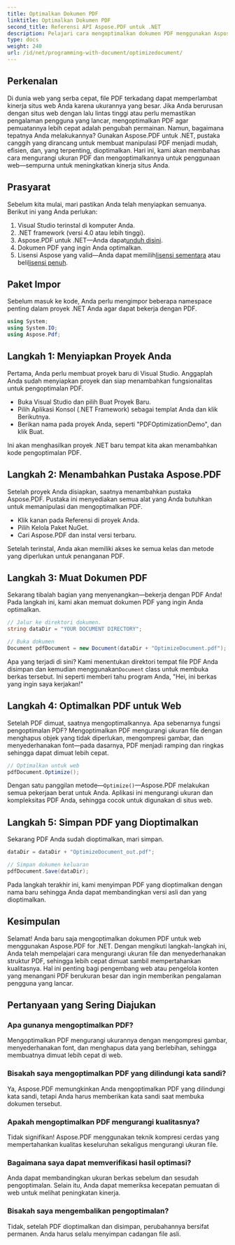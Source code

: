 ```yaml
---
title: Optimalkan Dokumen PDF
linktitle: Optimalkan Dokumen PDF
second_title: Referensi API Aspose.PDF untuk .NET
description: Pelajari cara mengoptimalkan dokumen PDF menggunakan Aspose.PDF untuk .NET dengan panduan langkah demi langkah kami. Tingkatkan kinerja web dengan mengurangi ukuran dan kompleksitas file.
type: docs
weight: 240
url: /id/net/programming-with-document/optimizedocument/
---
```

## Perkenalan

Di dunia web yang serba cepat, file PDF terkadang dapat memperlambat kinerja situs web Anda karena ukurannya yang besar. Jika Anda berurusan dengan situs web dengan lalu lintas tinggi atau perlu memastikan pengalaman pengguna yang lancar, mengoptimalkan PDF agar pemuatannya lebih cepat adalah pengubah permainan. Namun, bagaimana tepatnya Anda melakukannya? Gunakan Aspose.PDF untuk .NET, pustaka canggih yang dirancang untuk membuat manipulasi PDF menjadi mudah, efisien, dan, yang terpenting, dioptimalkan. Hari ini, kami akan membahas cara mengurangi ukuran PDF dan mengoptimalkannya untuk penggunaan web—sempurna untuk meningkatkan kinerja situs Anda.

## Prasyarat

Sebelum kita mulai, mari pastikan Anda telah menyiapkan semuanya. Berikut ini yang Anda perlukan:

1. Visual Studio terinstal di komputer Anda.
2. .NET framework (versi 4.0 atau lebih tinggi).
3.  Aspose.PDF untuk .NET—Anda dapat[unduh disini](https://releases.aspose.com/pdf/net/).
4. Dokumen PDF yang ingin Anda optimalkan.
5. Lisensi Aspose yang valid—Anda dapat memilih[lisensi sementara](https://purchase.aspose.com/temporary-license/) atau beli[lisensi penuh](https://purchase.aspose.com/buy).

## Paket Impor

Sebelum masuk ke kode, Anda perlu mengimpor beberapa namespace penting dalam proyek .NET Anda agar dapat bekerja dengan PDF.

```csharp
using System;
using System.IO;
using Aspose.Pdf;
```

## Langkah 1: Menyiapkan Proyek Anda

Pertama, Anda perlu membuat proyek baru di Visual Studio. Anggaplah Anda sudah menyiapkan proyek dan siap menambahkan fungsionalitas untuk pengoptimalan PDF.

- Buka Visual Studio dan pilih Buat Proyek Baru.
- Pilih Aplikasi Konsol (.NET Framework) sebagai templat Anda dan klik Berikutnya.
- Berikan nama pada proyek Anda, seperti "PDFOptimizationDemo", dan klik Buat.

Ini akan menghasilkan proyek .NET baru tempat kita akan menambahkan kode pengoptimalan PDF.

## Langkah 2: Menambahkan Pustaka Aspose.PDF

Setelah proyek Anda disiapkan, saatnya menambahkan pustaka Aspose.PDF. Pustaka ini menyediakan semua alat yang Anda butuhkan untuk memanipulasi dan mengoptimalkan PDF. 

- Klik kanan pada Referensi di proyek Anda.
- Pilih Kelola Paket NuGet.
- Cari Aspose.PDF dan instal versi terbaru.

Setelah terinstal, Anda akan memiliki akses ke semua kelas dan metode yang diperlukan untuk penanganan PDF.

## Langkah 3: Muat Dokumen PDF

Sekarang tibalah bagian yang menyenangkan—bekerja dengan PDF Anda! Pada langkah ini, kami akan memuat dokumen PDF yang ingin Anda optimalkan.

```csharp
// Jalur ke direktori dokumen.
string dataDir = "YOUR DOCUMENT DIRECTORY";

// Buka dokumen
Document pdfDocument = new Document(dataDir + "OptimizeDocument.pdf");
```

 Apa yang terjadi di sini? Kami menentukan direktori tempat file PDF Anda disimpan dan kemudian menggunakan`Document` class untuk membuka berkas tersebut. Ini seperti memberi tahu program Anda, "Hei, ini berkas yang ingin saya kerjakan!"

## Langkah 4: Optimalkan PDF untuk Web

Setelah PDF dimuat, saatnya mengoptimalkannya. Apa sebenarnya fungsi pengoptimalan PDF? Mengoptimalkan PDF mengurangi ukuran file dengan menghapus objek yang tidak diperlukan, mengompresi gambar, dan menyederhanakan font—pada dasarnya, PDF menjadi ramping dan ringkas sehingga dapat dimuat lebih cepat.

```csharp
// Optimalkan untuk web
pdfDocument.Optimize();
```

Dengan satu panggilan metode—`Optimize()`—Aspose.PDF melakukan semua pekerjaan berat untuk Anda. Aplikasi ini mengurangi ukuran dan kompleksitas PDF Anda, sehingga cocok untuk digunakan di situs web.

## Langkah 5: Simpan PDF yang Dioptimalkan

Sekarang PDF Anda sudah dioptimalkan, mari simpan.

```csharp
dataDir = dataDir + "OptimizeDocument_out.pdf";

// Simpan dokumen keluaran
pdfDocument.Save(dataDir);
```

Pada langkah terakhir ini, kami menyimpan PDF yang dioptimalkan dengan nama baru sehingga Anda dapat membandingkan versi asli dan yang dioptimalkan.

## Kesimpulan

Selamat! Anda baru saja mengoptimalkan dokumen PDF untuk web menggunakan Aspose.PDF for .NET. Dengan mengikuti langkah-langkah ini, Anda telah mempelajari cara mengurangi ukuran file dan menyederhanakan struktur PDF, sehingga lebih cepat dimuat sambil mempertahankan kualitasnya. Hal ini penting bagi pengembang web atau pengelola konten yang menangani PDF berukuran besar dan ingin memberikan pengalaman pengguna yang lancar.

## Pertanyaan yang Sering Diajukan

### Apa gunanya mengoptimalkan PDF?
Mengoptimalkan PDF mengurangi ukurannya dengan mengompresi gambar, menyederhanakan font, dan menghapus data yang berlebihan, sehingga membuatnya dimuat lebih cepat di web.

### Bisakah saya mengoptimalkan PDF yang dilindungi kata sandi?
Ya, Aspose.PDF memungkinkan Anda mengoptimalkan PDF yang dilindungi kata sandi, tetapi Anda harus memberikan kata sandi saat membuka dokumen tersebut.

### Apakah mengoptimalkan PDF mengurangi kualitasnya?
Tidak signifikan! Aspose.PDF menggunakan teknik kompresi cerdas yang mempertahankan kualitas keseluruhan sekaligus mengurangi ukuran file.

### Bagaimana saya dapat memverifikasi hasil optimasi?
Anda dapat membandingkan ukuran berkas sebelum dan sesudah pengoptimalan. Selain itu, Anda dapat memeriksa kecepatan pemuatan di web untuk melihat peningkatan kinerja.

### Bisakah saya mengembalikan pengoptimalan?
Tidak, setelah PDF dioptimalkan dan disimpan, perubahannya bersifat permanen. Anda harus selalu menyimpan cadangan file asli.